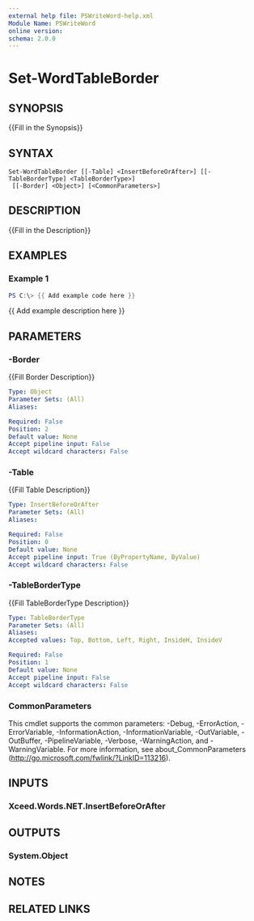 ```yaml
---
external help file: PSWriteWord-help.xml
Module Name: PSWriteWord
online version:
schema: 2.0.0
---
```


# Set-WordTableBorder

## SYNOPSIS
{{Fill in the Synopsis}}

## SYNTAX

```
Set-WordTableBorder [[-Table] <InsertBeforeOrAfter>] [[-TableBorderType] <TableBorderType>]
 [[-Border] <Object>] [<CommonParameters>]
```

## DESCRIPTION
{{Fill in the Description}}

## EXAMPLES

### Example 1
```powershell
PS C:\> {{ Add example code here }}
```

{{ Add example description here }}

## PARAMETERS

### -Border
{{Fill Border Description}}

```yaml
Type: Object
Parameter Sets: (All)
Aliases:

Required: False
Position: 2
Default value: None
Accept pipeline input: False
Accept wildcard characters: False
```

### -Table
{{Fill Table Description}}

```yaml
Type: InsertBeforeOrAfter
Parameter Sets: (All)
Aliases:

Required: False
Position: 0
Default value: None
Accept pipeline input: True (ByPropertyName, ByValue)
Accept wildcard characters: False
```

### -TableBorderType
{{Fill TableBorderType Description}}

```yaml
Type: TableBorderType
Parameter Sets: (All)
Aliases:
Accepted values: Top, Bottom, Left, Right, InsideH, InsideV

Required: False
Position: 1
Default value: None
Accept pipeline input: False
Accept wildcard characters: False
```

### CommonParameters
This cmdlet supports the common parameters: -Debug, -ErrorAction, -ErrorVariable, -InformationAction, -InformationVariable, -OutVariable, -OutBuffer, -PipelineVariable, -Verbose, -WarningAction, and -WarningVariable.
For more information, see about_CommonParameters (http://go.microsoft.com/fwlink/?LinkID=113216).

## INPUTS

### Xceed.Words.NET.InsertBeforeOrAfter


## OUTPUTS

### System.Object

## NOTES

## RELATED LINKS
